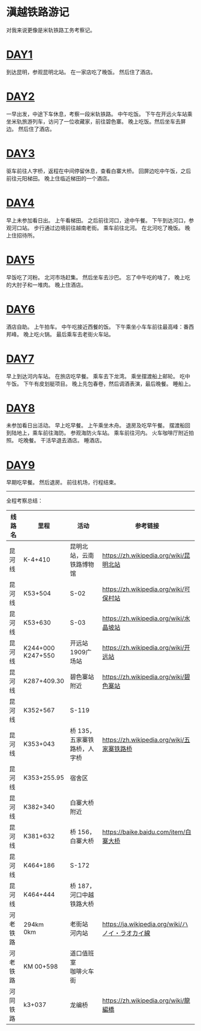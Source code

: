 # 滇越铁路游记

对我来说更像是米轨铁路工务考察记。

# [DAY1](DAY1.md)
到达昆明，参观昆明北站。
在一家店吃了晚饭。
然后住了酒店。

# [DAY2](DAY2.md)
一早出发，中途下车休息，考察一段米轨铁路。
中午吃饭。
下午在开远火车站乘坐米轨旅游列车，访问了一位收藏家，前往碧色寨。
晚上吃饭。然后坐车去屏边。
然后住了酒店。

# [DAY3](DAY3.md)

驱车前往人字桥，返程在中间停留休息，查看白寨大桥。
回屏边吃中午饭，之后前往元阳梯田。
晚上住临近梯田的一个酒店。

# [DAY4](DAY4.md)

早上未参加看日出。
上午看梯田。
之后前往河口，途中午餐。
下午到达河口，参观河口站。
步行通过边境前往越南老街。
乘车前往北河。
在北河吃了晚饭。
晚上住招待所。


# [DAY5](DAY5.md)

早饭吃了河粉。
北河市场赶集。
然后坐车去沙巴。
忘了中午吃的啥了，
晚上吃的大肘子和一堆肉。
晚上住酒店。

# [DAY6](DAY6.md)

酒店自助。
上午拍车。
中午吃接近西餐的饭。
下午乘坐小车车前往最高峰：番西邦峰。
晚上吃火锅。
最后乘车去老街火车站。

# [DAY7](DAY7.md)

早上到达河内车站。
在旅店吃早餐。
乘车去下龙湾。
乘坐摆渡船上邮轮。
吃中午饭。
下午有皮划艇项目。
晚上先包春卷，然后调酒表演，最后晚餐。
睡船上。

# [DAY8](DAY8.md)

未参加看日出活动。
早上吃早餐。
上午乘坐木舟。
退房及吃早午餐。
摆渡船回到陆地上，乘车前往海防。
参观海防火车站。
乘车前往河内。
火车咖啡厅附近拍照。
吃晚餐。
干活早退去酒店。
睡酒店。

# [DAY9](DAY9.md)
早期吃早餐。
然后退房。
前往机场，行程结束。

-----------------------

全程考察总结：

线路名 | 里程 | 活动 |参考链接
-------|------|---------|---------
昆河线 | K-4+410 | 昆明北站，云南铁路博物馆 | https://zh.wikipedia.org/wiki/昆明北站
昆河线 | K53+504 | S-02 | https://zh.wikipedia.org/wiki/可保村站
昆河线 | K53+630 | S-03 | https://zh.wikipedia.org/wiki/水晶坡站
昆河线 | K244+000<br>K247+550 | 开远站<br>1909广场站 | https://zh.wikipedia.org/wiki/开远站
昆河线 | K287+409.30 | 碧色寨站附近 | https://zh.wikipedia.org/wiki/碧色寨站
昆河线 | K352+567 | S-119 | 
昆河线 | K353+043 | 桥 135，五家寨铁路桥，人字桥 | https://zh.wikipedia.org/wiki/五家寨铁路桥
昆河线 | K353+255.95 | 宿舍区 | 
昆河线 | K382+340 | 白寨大桥附近 | 
昆河线 | K381+632 | 桥 156，白寨大桥 | https://baike.baidu.com/item/白寨大桥
昆河线 | K464+186 | S-172 | 
昆河线 | K464+444 | 桥 187，河口中越铁路大桥 | 
河老铁路 | 294km<br>0km | 老街站<br>河内站 | https://ja.wikipedia.org/wiki/ハノイ・ラオカイ線
河老铁路 | KM 00+598 | 道口值班室<br>咖啡火车街 | 
河同铁路 | k3+037 | 龙编桥 |https://zh.wikipedia.org/wiki/龍編橋
